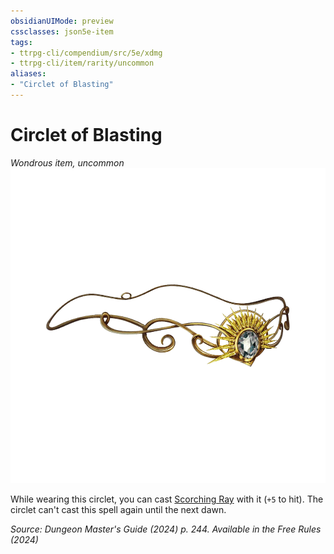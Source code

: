```yaml
---
obsidianUIMode: preview
cssclasses: json5e-item
tags:
- ttrpg-cli/compendium/src/5e/xdmg
- ttrpg-cli/item/rarity/uncommon
aliases: 
- "Circlet of Blasting"
---
```

# Circlet of Blasting
*Wondrous item, uncommon*  
![](3-Mechanics/CLI/items/img/circlet-of-blasting.webp#right)


While wearing this circlet, you can cast [Scorching Ray](3-Mechanics/CLI/spells/scorching-ray-xphb.md) with it (`+5` to hit). The circlet can't cast this spell again until the next dawn.

*Source: Dungeon Master's Guide (2024) p. 244. Available in the Free Rules (2024)*